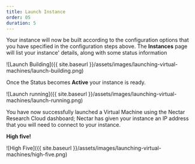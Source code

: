 ```yaml
---
title: Launch Instance
order: 05
duration: 5
---
```


Your instance will now be built according to the configuration options that you have specified in the configuration steps above. The **Instances** page will list your instance' details, along with some status information

![Launch Building]({{ site.baseurl }}/assets/images/launching-virtual-machines/launch-building.png)



Once the Status becomes **Active** your instance is ready. 

![Launch running]({{ site.baseurl }}/assets/images/launching-virtual-machines/launch-running.png)



You have now successfully launched a Virtual Machine using the Nectar Research Cloud dashboard; Nectar has given your instance an IP address that you will need to connect to your instance. 

**High five!**

![High Five]({{ site.baseurl }}/assets/images/launching-virtual-machines/high-five.png)


